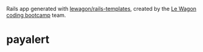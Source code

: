 Rails app generated with [lewagon/rails-templates](https://github.com/lewagon/rails-templates), created by the [Le Wagon coding bootcamp](https://www.lewagon.com) team.
# payalert
